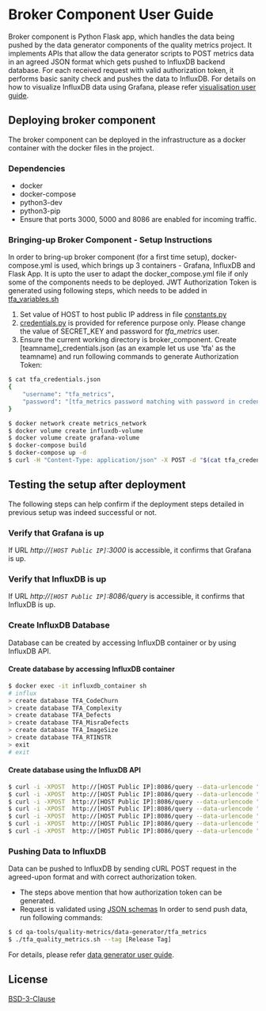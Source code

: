 # Broker Component User Guide
Broker component is Python Flask app, which handles the data being pushed by the data generator components of the quality metrics project. It implements APIs that allow the data generator scripts to POST metrics data in an agreed JSON format which gets pushed to InfluxDB backend database. For each received request with valid authorization token, it performs basic sanity check and pushes the data to InfluxDB. For details on how to visualize InfluxDB data using Grafana, please refer [visualisation user guide](./visualisation_user_guide.md).

## Deploying broker component
The broker component can be deployed in the infrastructure as a docker container with the docker files in the project.

### Dependencies
- docker
- docker-compose
- python3-dev
- python3-pip
- Ensure that ports 3000, 5000 and 8086 are enabled for incoming traffic.

###  Bringing-up Broker Component - Setup Instructions
In order to bring-up broker component (for a first time setup), docker-compose.yml is used, which brings up 3 containers - Grafana, InfluxDB and Flask App. It is upto the user to adapt the docker_compose.yml file if only some of the components needs to be deployed.
JWT Authorization Token is generated using following steps, which needs to be added in [tfa_variables.sh](../data_generator/tfa_variables.sh)
1. Set value of HOST to host public IP address in file [constants.py](../broker-component/constants.py)
1. [credentials.py](../broker-component/credentials.py) is provided for reference purpose only. Please change the value of SECRET_KEY and password for _tfa_metrics_ user.
1. Ensure the current working directory is broker_component. Create [teamname]_credentials.json (as an example let us use 'tfa' as the teamname) and run following commands to generate Authorization Token:
```bash
$ cat tfa_credentials.json
{
    "username": "tfa_metrics",
    "password": "[tfa_metrics password matching with password in credentials.py]"
}

$ docker network create metrics_network
$ docker volume create influxdb-volume
$ docker volume create grafana-volume
$ docker-compose build
$ docker-compose up -d
$ curl -H "Content-Type: application/json" -X POST -d "$(cat tfa_credentials.json)" http://[Host Public IP]:5000/auth
```

## Testing the setup after deployment
The following steps can help confirm if the deployment steps detailed in previous setup was indeed successful or not.

### Verify that Grafana is up
If URL *http://`[HOST Public IP]`:3000* is accessible, it confirms that Grafana is up.

### Verify that InfluxDB is up
If URL *http://`[HOST Public IP]`:8086/query* is accessible, it confirms that InfluxDB is up.

### Create InfluxDB Database
Database can be created by accessing InfluxDB container or by using InfluxDB API.

#### Create database by accessing InfluxDB container
```bash
$ docker exec -it influxdb_container sh
# influx
> create database TFA_CodeChurn
> create database TFA_Complexity
> create database TFA_Defects
> create database TFA_MisraDefects
> create database TFA_ImageSize
> create database TFA_RTINSTR
> exit
# exit
```
#### Create database using the InfluxDB API
```bash
$ curl -i -XPOST  http://[HOST Public IP]:8086/query --data-urlencode "q=CREATE DATABASE TFA_CodeChurn"
$ curl -i -XPOST  http://[HOST Public IP]:8086/query --data-urlencode "q=CREATE DATABASE TFA_Complexity"
$ curl -i -XPOST  http://[HOST Public IP]:8086/query --data-urlencode "q=CREATE DATABASE TFA_Defects"
$ curl -i -XPOST  http://[HOST Public IP]:8086/query --data-urlencode "q=CREATE DATABASE TFA_MisraDefects"
$ curl -i -XPOST  http://[HOST Public IP]:8086/query --data-urlencode "q=CREATE DATABASE TFA_ImageSize"
$ curl -i -XPOST  http://[HOST Public IP]:8086/query --data-urlencode "q=CREATE DATABASE TFA_RTINSTR"
$ curl -i -XPOST  http://[HOST Public IP]:8086/query --data-urlencode "q=SHOW DATABASES"
```

### Pushing Data to InfluxDB
Data can be pushed to InfluxDB by sending cURL POST request in the agreed-upon format and with correct authorization token.
* The steps above mention that how authorization token can be generated.
* Request is validated using [JSON schemas](../broker-component/metrics-schemas)
In order to send push data, run following commands:
```bash
$ cd qa-tools/quality-metrics/data-generator/tfa_metrics
$ ./tfa_quality_metrics.sh --tag [Release Tag]
```

For details, please refer [data generator user guide](./data_generator_user_guide.md).

## License
[BSD-3-Clause](../../license.md)
